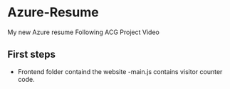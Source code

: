 # Azure-Resume
My new Azure resume Following ACG Project Video


## First steps
- Frontend folder containd  the website
-main.js contains visitor counter code. 
